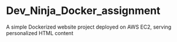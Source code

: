 # Dev_Ninja_Docker_assignment
A simple Dockerized website project deployed on AWS EC2, serving personalized HTML content
